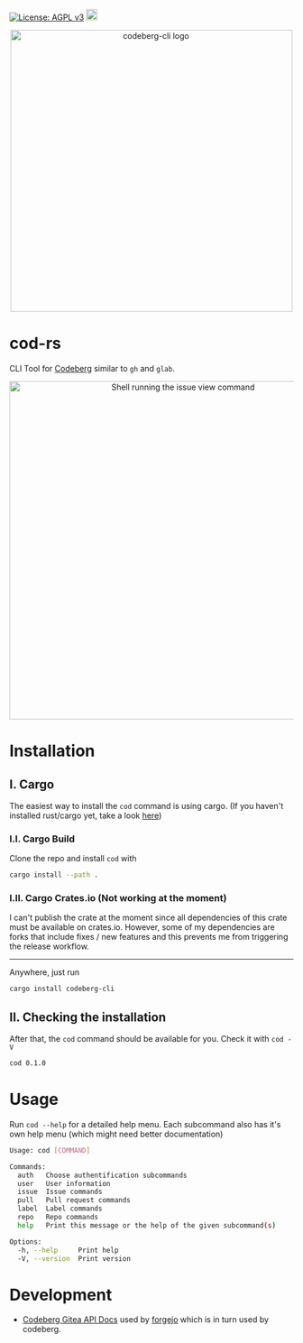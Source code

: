 [![License: AGPL v3](https://img.shields.io/badge/License-AGPL_v3-blue.svg)](https://www.gnu.org/licenses/agpl-3.0)
[<img alt="crates.io" src="https://img.shields.io/crates/v/codeberg-cli.svg?style=for-the-badge&color=fc8d62&logo=rust" height="20">](https://crates.io/crates/codeberg-cli)

<p align="center">
  <img alt="codeberg-cli logo" src="https://codeberg.org/RobWalt/codeberg-cli/raw/branch/main/logo.png" width="500" height="500">
</p>

# cod-rs

CLI Tool for [Codeberg](https://codeberg.org/) similar to `gh` and `glab`.

<p align="center">
  <img alt="Shell running the issue view command" width="600" src="https://codeberg.org/RobWalt/codeberg-cli/raw/branch/main/dogfood.gif">
</p>

# Installation 


## I. Cargo

The easiest way to install the `cod` command is using cargo. (If you haven't installed rust/cargo yet, take a look [here](https://doc.rust-lang.org/cargo/getting-started/installation.html))

### I.I. Cargo Build 

Clone the repo and install `cod` with 

```sh 
cargo install --path .
```

### I.II. Cargo Crates.io (Not working at the moment)

I can't publish the crate at the moment since all dependencies of this crate must be available on crates.io. However, some of my dependencies are forks that include fixes / new features and this prevents me from triggering the release workflow.

---

Anywhere, just run 

```sh
cargo install codeberg-cli
```

## II. Checking the installation

After that, the `cod` command should be available for you. Check it with `cod -V`

```sh
cod 0.1.0
```

# Usage

Run `cod --help` for a detailed help menu. Each subcommand also has it's own help menu (which might need better documentation)

```sh 
Usage: cod [COMMAND]

Commands:
  auth   Choose authentification subcommands
  user   User information
  issue  Issue commands
  pull   Pull request commands
  label  Label commands
  repo   Repo commands
  help   Print this message or the help of the given subcommand(s)

Options:
  -h, --help     Print help
  -V, --version  Print version
```

# Development 

- [Codeberg Gitea API Docs](https://codeberg.org/api/swagger) used by [forgejo](https://codeberg.org/forgejo/forgejo/src/branch/forgejo/docs/content/doc/developers/api-usage.en-us.md#api-guide) which is in turn used by codeberg.
